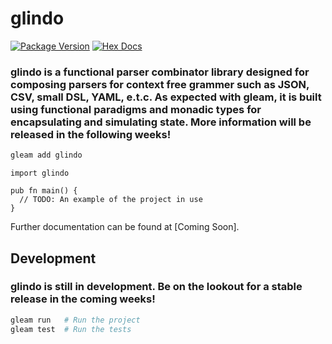 # glindo

[![Package Version](https://img.shields.io/hexpm/v/json_parser)](https://hex.pm/packages/json_parser)
[![Hex Docs](https://img.shields.io/badge/hex-docs-ffaff3)](https://hexdocs.pm/json_parser/)

### glindo is a functional parser combinator library designed for composing parsers for context free grammer such as JSON, CSV, small DSL, YAML, e.t.c. As expected with gleam, it is built using functional paradigms and monadic types for encapsulating and simulating state. More information will be released in the following weeks!

```sh
gleam add glindo
```
```gleam
import glindo

pub fn main() {
  // TODO: An example of the project in use
}
```

Further documentation can be found at [Coming Soon].

## Development

### glindo is still in development. Be on the lookout for a stable release in the coming weeks!

```sh
gleam run   # Run the project
gleam test  # Run the tests
```
